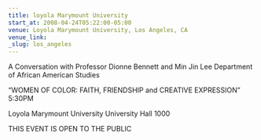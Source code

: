 ```yaml
---
title: loyola Marymount University
start_at: 2008-04-24T05:22:00-05:00
venue: Loyola Marymount University, Los Angeles, CA
venue_link:
_slug: los_angeles
---
```


A Conversation with Professor Dionne Bennett and Min Jin Lee
Department of African American Studies

“WOMEN OF COLOR: FAITH, FRIENDSHIP and CREATIVE EXPRESSION”
5:30PM

Loyola Marymount University
University Hall 1000

THIS EVENT IS OPEN TO THE PUBLIC

